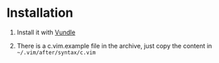 # Installation

1. Install it with [Vundle](https://github.com/VundleVim/Vundle.vim)

2. There is a c.vim.example file in the archive, just copy the content in `~/.vim/after/syntax/c.vim`


